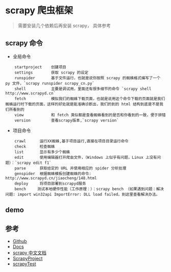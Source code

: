 # scrapy 爬虫框架

>需要安装几个依赖后再安装 scrapy， 具体参考 []()

## scrapy 命令

- 全局命令
```
    startproject    创建项目
    settings        获取 scrapy 的设定
    runspider       基于文件运行，也就是说你按照 scrapy 的蜘蛛格式编写了一个 py 文件，`scrapy runspider scrapy_cn.py`
    shell           主要是调试用，里面还有很多细节的命令 `scrapy shell http://www.scrapyd.cn`
    fetch           模拟我们的蜘蛛下载页面，也就是说用这个命令下载的页面就是我们蜘蛛运行时下载的页面，这样的好处就是能准确诊断出，我们的到的 html 结构到底是不是我们所看到的
    view            和 fetch 类似都是查看蜘蛛看到的是否和你看到的一致，便于排错
    version         查看scrapy版本,`scrapy version`
```

- 项目命令 
```
    crawl      运行XX蜘蛛,基于项目运行,直接在项目目录运行命令
    check      检查蜘蛛
    list       显示有多少个蜘蛛
    edit       使用编辑器打开爬虫文件，（Windows 上似乎有问题，Linux 上没有问题）：`scrapy edit f1`
    parse      获取给定的 URL 并使用相应的 spider 分析处理
    genspider  根据蜘蛛模板创建蜘蛛的命令: http://www.scrapyd.cn/jiaocheng/148.html
    deploy     将项目部署到scrapyd服务
    bench     测试本地硬件性能（工作原理：）：scrapy bench （如果遇到问题：解决问题: import win32api ImportError: DLL load failed，到这里查看解决办法。
```

## demo 





## 参考
- [Github](https://github.com/scrapy/scrapy/)
- [Docs](https://doc.scrapy.org/en/latest/intro/tutorial.html)
- [scrapy 中文文档](http://www.scrapyd.cn/doc/181.html)
- [ScrapyProject](https://github.com/cuanboy/ScrapyProject)
- [scrapyTest](https://github.com/cuanboy/scrapyTest)
